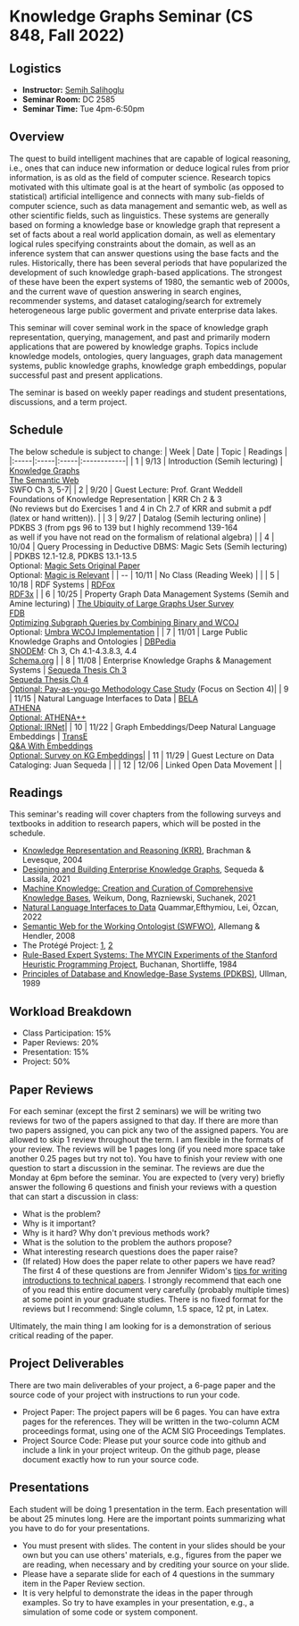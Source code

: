 # Knowledge Graphs Seminar (CS 848, Fall 2022)

## Logistics
+ **Instructor:** [Semih Salihoglu](https://cs.uwaterloo.ca/~ssalihog/)
+ **Seminar Room:** DC 2585
+ **Seminar Time:** Tue 4pm-6:50pm

## Overview
The quest to build intelligent machines that are capable of logical reasoning, i.e., ones that can 
induce new information  or deduce logical rules from prior information, is as old as the field of 
computer science. Research topics motivated with this ultimate goal is at the heart of 
symbolic (as opposed to statistical) artificial intelligence and connects with many sub-fields 
of computer science, such as data management and semantic web, as well as other scientific fields,
such as linguistics. These systems are generally based on forming a knowledge base or 
knowledge graph that represent a set of facts about a real world application domain,
as well as elementary logical rules specifying constraints about the domain, as well
as an inference system that can answer questions using the base facts and the rules.
Historically, there has been several periods that have popularized the development of such 
knowledge graph-based applications. The strongest of these have been the expert systems of 1980,
the semantic web of 2000s, and the current wave of question answering in search engines, 
recommender systems, and dataset cataloging/search for extremely heterogeneous 
large public goverment and private enterprise data lakes.

This seminar will cover seminal work in the space of knowledge graph representation, querying,
management, and past and primarily modern applications that are powered by knowledge graphs.
Topics include knowledge models, ontologies, query languages, graph data management systems,
public knowledge graphs, knowledge graph embeddings, popular successful past and present
applications. 

The seminar is based on weekly paper readings and student presentations, discussions, and
a term project. 

## Schedule
The below schedule is subject to change:
| Week | Date | Topic | Readings |
|:-----|:-----|:-----|:------------|
| 1 | 9/13 | Introduction (Semih lecturing) |  [Knowledge Graphs](https://dl.acm.org/doi/10.1145/3418294) <br/> [The Semantic Web](https://www.jstor.org/stable/26059207?seq=1#metadata_info_tab_contents) <br/> SWFO Ch 3, 5-7|
| 2 | 9/20 | Guest Lecture: Prof. Grant Weddell  <br/> Foundations of Knowledge Representation | KRR Ch 2 & 3 <br/> (No reviews but do Exercises 1 and 4 in Ch 2.7 of KRR and submit a pdf (latex or hand written)). |
| 3 | 9/27 | Datalog (Semih lecturing online) |  PDKBS 3 (from pgs 96 to 139 but I highly recommend 139-164 <br /> as well if you have not read on the formalism of relational algebra) |
| 4 | 10/04   | Query Processing in Deductive DBMS: Magic Sets (Semih lecturing) | PDKBS 12.1-12.8, PDKBS 13.1-13.5 <br/> Optional: [Magic Sets Original Paper](https://dl.acm.org/doi/10.1145/6012.15399) <br/> Optional: [Magic is Relevant](https://dl.acm.org/doi/abs/10.1145/93605.98734) |
| -- | 10/11   | No Class (Reading Week) | |
| 5 | 10/18   | RDF Systems | [RDFox](https://link.springer.com/content/pdf/10.1007/978-3-319-25010-6_1.pdf) <br/> [RDF3x](https://dl.acm.org/doi/10.14778/1453856.1453927) |
| 6 | 10/25   | Property Graph Data Management Systems (Semih and Amine lecturing) | [The Ubiquity of Large Graphs User Survey](https://cs.uwaterloo.ca/~jimmylin/publications/Sahu_etal_VLDBJ2019.pdf) <br/> [FDB](http://vldb.org/pvldb/vol5/p1232_nurzhanbakibayev_vldb2012.pdf) <br/> [Optimizing Subgraph Queries by Combining Binary and WCOJ](https://www.vldb.org/pvldb/vol12/p1692-mhedhbi.pdf) <br/> Optional: [Umbra WCOJ Implementation](https://db.in.tum.de/~freitag/papers/p1891-freitag.pdf) |
| 7 | 11/01   | Large Public Knowledge Graphs and Ontologies | [DBPedia](https://www.researchgate.net/publication/259828897_DBpedia_-_A_Large-scale_Multilingual_Knowledge_Base_Extracted_from_Wikipedia) <br/> [SNODEM](https://link.springer.com/book/10.1007/978-981-287-895-3): Ch 3, Ch 4.1-4.3.8.3, 4.4 <br/> [Schema.org](https://queue.acm.org/detail.cfm?id=2857276) |
| 8 | 11/08   | Enterprise Knowledge Graphs & Management Systems | [Sequeda Thesis Ch 3](https://repositories.lib.utexas.edu/bitstream/handle/2152/30537/SEQUEDA-DISSERTATION-2015.pdf) <br/> [Sequeda Thesis Ch 4](https://repositories.lib.utexas.edu/bitstream/handle/2152/30537/SEQUEDA-DISSERTATION-2015.pdf) <br/> [Optional: Pay-as-you-go Methodology Case Study](https://github.com/juansequeda/papers/blob/master/iswc2019.pdf) (Focus on Section 4)|
| 9 | 11/15   | Natural Language Interfaces to Data | [BELA](https://download.hrz.tu-darmstadt.de/pub/FB20/Dekanat/Publikationen/UKP/76500354.pdf) <br/> [ATHENA](http://www.vldb.org/pvldb/vol9/p1209-saha.pdf) <br/> [Optional: ATHENA++](http://www.vldb.org/pvldb/vol13/p2747-sen.pdf) <br/> [Optional: IRNet](https://aclanthology.org/P19-1444.pdf)|
| 10 | 11/22   | Graph Embeddings/Deep Natural Language Embeddings  | [TransE](https://proceedings.neurips.cc/paper/2013/file/1cecc7a77928ca8133fa24680a88d2f9-Paper.pdf) <br/> [Q&A With Embeddings](https://arxiv.org/pdf/1406.3676.pdf) <br/> [Optional: Survey on KG Embeddings](https://ieeexplore.ieee.org/document/8047276)|
| 11 | 11/29   |  Guest Lecture on Data Cataloging: Juan Sequeda  | |
| 12 | 12/06   | Linked Open Data Movement | |

## Readings

This seminar's reading will cover chapters from the following surveys and textbooks in addition to research papers, which will be posted in the schedule.
+ [Knowledge Representation and Reasoning (KRR)](https://www.cin.ufpe.br/~mtcfa/files/in1122/Knowledge%20Representation%20and%20Reasoning.pdf), Brachman \& Levesque, 2004
+ [Designing and Building Enterprise Knowledge Graphs](https://link.springer.com/book/10.1007/978-3-031-01916-6), Sequeda \& Lassila, 2021
+ [Machine Knowledge: Creation and Curation of Comprehensive Knowledge Bases](https://www.nowpublishers.com/article/Details/DBS-064), Weikum, Dong, Razniewski, Suchanek, 2021
+ [Natural Language Interfaces to Data](https://www.nowpublishers.com/article/Details/DBS-078) Quammar,Efthymiou, Lei, Özcan, 2022
+ [Semantic Web for the Working Ontologist (SWFWO)](https://tinyurl.com/2p9672s2), Allemang \& Hendler, 2008
+ The Protégé Project: [1](https://perso.liris.cnrs.fr/amille/enseignements/MasterCode/IC_IA/session2/protege_evolution.pdf), [2](https://dl.acm.org/doi/pdf/10.1145/2757001.2757003)
+ [Rule-Based Expert Systems: The MYCIN Experiments of the Stanford Heuristic Programming Project](https://people.dbmi.columbia.edu/~ehs7001/Buchanan-Shortliffe-1984/MYCIN%20Book.htm), Buchanan, Shortliffe, 1984
+ [Principles of Database and Knowledge-Base Systems (PDKBS)](https://www.sti-innsbruck.at/sites/default/files/Knowledge-Representation-Search-and-Rules/principles-of-database-and-knowledge-base-systems-volume-1-1.pdf), Ullman, 1989


## Workload Breakdown
+ Class Participation: 15%
+ Paper Reviews: 20%
+ Presentation: 15%
+ Project: 50%

## Paper Reviews
For each seminar (except the first 2 seminars) we will be writing two reviews for two of the papers 
assigned to that day. If there are more than two papers assigned, you can pick any two of 
the assigned papers. You are allowed to skip 1 review throughout the term. I am flexible in the formats of your
review.  The reviews will be 1 pages long (if you need more space take another 0.25 pages but try not to). 
You have to finish your review with 
one question to start a discussion in the seminar. The reviews are due the Monday at 6pm before the seminar. 
You are expected to (very very) briefly answer the following 6 questions and finish your reviews with a
question that can start a discussion in class:

+ What is the problem?
+ Why is it important?
+ Why is it hard? Why don't previous methods work?
+ What is the solution to the problem the authors propose?
+ What interesting research questions does the paper raise?
+ (If related) How does the paper relate to other papers we have read?
The first 4 of these questions are from Jennifer 
Widom's [tips for writing introductions to technical papers](https://cs.stanford.edu/people/widom/paper-writing.html). 
I strongly recommend that each one of you read this entire document 
very carefully (probably multiple times) at some point in your graduate studies. There is no fixed format for the reviews 
but I recommend: Single column, 1.5 space, 12 pt, in Latex.

Ultimately, the main thing I am looking for is a demonstration of serious critical reading of the paper.

## Project Deliverables
There are two main deliverables of your project, a 6-page paper and the source code of your project 
with instructions to run your code.
+ Project Paper: The project papers will be 6 pages. You can have extra pages for the references.
They will be written in the two-column ACM proceedings format, using one of the ACM SIG Proceedings Templates.
+ Project Source Code: Please put your source code into github and include a link in your project writeup. 
On the github page, please document exactly how to run your source code.


## Presentations
Each student will be doing 1 presentation in the term. Each presentation will be about 25 minutes long. 
Here are the important points summarizing what you have to do for your presentations.

+ You must present with slides. The content in your slides should be your own but you can use others' materials, e.g., 
figures from the paper we are reading, when necessary and by crediting your source on your slide.
+ Please have a separate slide for each of 4 questions in the summary item in the Paper Review section.
+ It is very helpful to demonstrate the ideas in the paper through examples. So try to have examples in your presentation, e.g., a simulation of some code or system component.
